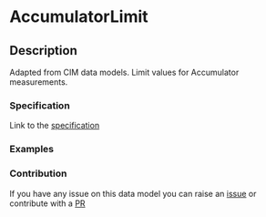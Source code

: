 # AccumulatorLimit

## Description 

Adapted from CIM data models. Limit values for Accumulator measurements.
### Specification

Link to the [specification](https://smart-data-models.github.io/dataModel.EnergyCIM/AccumulatorLimit/doc/spec.md)
### Examples
### Contribution

 If you have any issue on this data model you can raise an [issue](https://github.com/smart-data-models/dataModel.EnergyCIM/issues)  or contribute with a [PR](https://github.com/smart-data-models/dataModel.EnergyCIM/pulls)